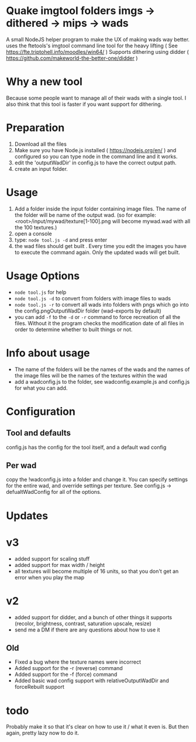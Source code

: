 # Quake imgtool folders imgs -> dithered -> mips -> wads
A small NodeJS helper program to make the UX of making wads way better. uses the ftetools's imgtool command line tool for the heavy lifting ( See https://fte.triptohell.info/moodles/win64/ )
Supports dithering using didder ( https://github.com/makeworld-the-better-one/didder )

# Why a new tool
Because some people want to manage all of their wads with a single tool. 
I also think that this tool is faster if you want support for dithering.


# Preparation
1. Download all the files
2. Make sure you have Node.js installed ( https://nodejs.org/en/ ) and configured so you can type node in the command line and it works.
3. edit the 'outputWadDir' in config.js to have the correct output path.
4. create an input folder.


# Usage
1. Add a folder inside the input folder containing image files. The name of the folder will be name of the output wad. (so for example: &lt;root&gt;/input/mywad/texture[1-100].png will become mywad.wad with all the 100 textures.)
2. open a console
3. type: `node tool.js -d` and press enter
4. the wad files should get built . Every time you edit the images you have to execute the command again. Only the updated wads will get built.


# Usage Options
- `node tool.js` for help
- `node tool.js -d` to convert from folders with image files to wads
- `node tool.js -r` to convert all wads into folders with pngs which go into the config.pngOutputWadDir folder (wad-exports by default)
- you can add `-f` to the `-d` or `-r` command to force recreation of all the files. Without it the program checks the modification date of all files in order to determine whether to built things or not.


# Info about usage
- The name of the folders will be the names of the wads and the names of the image files will be the names of the textures within the wad
- add a wadconfig.js to the folder, see wadconfig.example.js and config.js for what you can add.

# Configuration

## Tool and defaults
config.js has the config for the tool itself, and a default wad config

## Per wad
copy the !wadconfig.js into a folder and change it. You can specify settings for the entire wad, and override settings per texture. See config.js -> defualtWadConfig for all of the options.


# Updates

# v3
- added support for scaling stuff
- added support for max width / height
- all textures will become multiple of 16 units, so that you don't get an error when you play the map

# v2
- added support for didder, and a bunch of other things it supports (recolor, brightness, contrast, saturation upscale, resize)
- send me a DM if there are any questions about how to use it


## Old
- Fixed a bug where the texture names were incorrect
- Added support for the -r (reverse) command
- Added support for the -f (force) command
- Added basic wad config support with relativeOutputWadDir and forceRebuilt support


# todo
Probably make it so that it's clear on how to use it / what it even is. But then again, pretty lazy now to do it.
